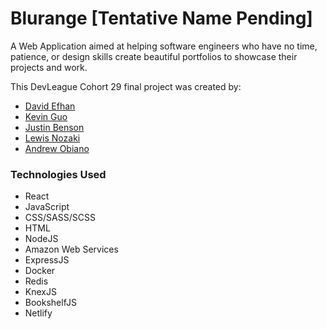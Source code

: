 # Blurange [Tentative Name Pending]

A Web Application aimed at helping software engineers who have no time, patience, or design skills create beautiful portfolios to showcase their projects and work.

This DevLeague Cohort 29 final project was created by:

* [David Efhan](https://github.com/frzrbox) 
* [Kevin Guo](https://github.com/kevinchguo)
* [Justin Benson](https://github.com/bensonjustin)
* [Lewis Nozaki](https://github.com/lhnozaki)
* [Andrew Obiano](https://github.com/andrewobiano)

### Technologies Used

- React
- JavaScript
- CSS/SASS/SCSS
- HTML
- NodeJS
- Amazon Web Services
- ExpressJS
- Docker
- Redis
- KnexJS
- BookshelfJS
- Netlify
